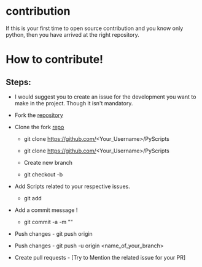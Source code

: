 # contribution
 If this is your first time to open source contribution and you know only python, then you have arrived at the right repository. 

 # How to contribute!

## Steps:
  -  I would suggest you to create an issue for the development you want to make in the project. Though it isn't mandatory.
  
  -  Fork the [repository](https://github.com/subhayu99/PyScripts)
  
  -  Clone the fork [repo](https://github.com/<Your_Username>/PyScripts)
     - git clone https://github.com/<Your_Username>/PyScripts

     - git clone https://github.com/<Your_Username>/PyScripts
      -  Create new branch 
     - git checkout -b <Your-Branch-Name>
  
  -  Add Scripts related to your respective issues.
     - git add <your-contribution>
 
  -  Add a commit message !
     - git commit -a -m "<Added your message>"
  -  Push changes
    - git push origin
    
  -  Push changes
    - git push -u origin <name_of_your_branch>
 
  -  Create pull requests
    - [Try to Mention the related issue for your PR]
